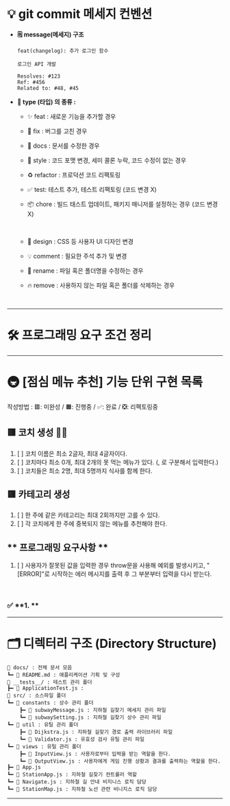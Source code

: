 # **💡 git commit 메세지 컨벤션**

- **🗒️ message(메세지) 구조**

  ```
  feat(changelog): 추가 로그인 함수

  로그인 API 개발

  Resolves: #123
  Ref: #456
  Related to: #48, #45
  ```

- **🔖 type (타입) 의 종류 :**

  - ✨ feat : 새로운 기능을 추가할 경우
  - 🐛 fix : 버그를 고친 경우
  - 📝 docs : 문서를 수정한 경우
  - 🎨 style : 코드 포맷 변경, 세미 콜론 누락, 코드 수정이 없는 경우
  - ♻️ refactor : 프로덕션 코드 리팩토링
  - ✅ test: 테스트 추가, 테스트 리팩토링 (코드 변경 X)
  - 📦 chore : 빌드 태스트 업데이트, 패키지 매니저를 설정하는 경우 (코드 변경 X)

    <br/>

  - 💄 design : CSS 등 사용자 UI 디자인 변경
  - 💡 comment : 필요한 주석 추가 및 변경
  - 🚚 rename : 파일 혹은 폴더명을 수정하는 경우
  - 🔥 remove : 사용하지 않는 파일 혹은 폴더를 삭제하는 경우

<br/>

---

# **🛠️ 프로그래밍 요구 조건 정리**


---

# **🚇 [점심 메뉴 추천] 기능 단위 구현 목록**

작성방법 : 🟥: 미완성 / 🟧: 진행중 / ✅: 완료 / ❎: 리펙토링중

## **🟥 코치 생성 👷‍♂️**
1. [ ] 코치 이름은 최소 2글자, 최대 4글자이다.
2. [ ] 코치마다 최소 0개, 최대 2개의 못 먹는 메뉴가 있다. (, 로 구분해서 입력한다.)
3. [ ] 코치들은 최소 2명, 최대 5명까지 식사를 함께 한다.

## **🟥 카테고리 생성**
1. [ ] 한 주에 같은 카테고리는 최대 2회까지만 고를 수 있다.
2. [ ] 각 코치에게 한 주에 중복되지 않는 메뉴를 추천해야 한다.

## ** 프로그래밍 요구사항 **
1. [ ] 사용자가 잘못된 값을 입력한 경우 throw문을 사용해 예외를 발생시키고, "[ERROR]"로 시작하는 에러 메시지를 출력 후 그 부분부터 입력을 다시 받는다.

<br/>

### ✅ **1. **

---

# **🗂️ 디렉터리 구조 (Directory Structure)**

    📂 docs/ : 전체 문서 모음
    ┗━ 📑 README.md : 애플리케이션 기획 및 구성
    📂 __tests__/ : 테스트 관리 폴더
    ┣━ 📑 ApplicationTest.js :
    📂 src/ : 소스파일 폴더
    ┗━ 📂 constants : 상수 관리 폴더
        ┣━ 📑 subwayMessage.js : 지하철 길찾기 메세지 관리 파일
        ┗━ 📑 subwaySetting.js : 지하철 길찾기 상수 관리 파일
    ┗━ 📂 util : 유틸 관리 폴더
        ┣━ 📑 Dijkstra.js : 지하철 길찾기 경로 출력 라이브러리 파일
        ┗━ 📑 Validator.js : 유효성 검사 유틸 관리 파일
    ┗━ 📂 views : 유틸 관리 폴더
        ┣━ 📑 InputView.js : 사용자로부터 입력을 받는 역할을 한다.
        ┗━ 📑 OutputView.js : 사용자에게 게임 진행 상황과 결과를 출력하는 역할을 한다.
    ┣━ 📑 App.js
    ┗━ 📑 StationApp.js : 지하철 길찾기 컨트롤러 역할
    ┗━ 📑 Navigate.js : 지하철 길 안내 비지니스 로직 담당
    ┗━ 📑 StationMap.js : 지하철 노선 관련 비니지스 로직 담당

---
